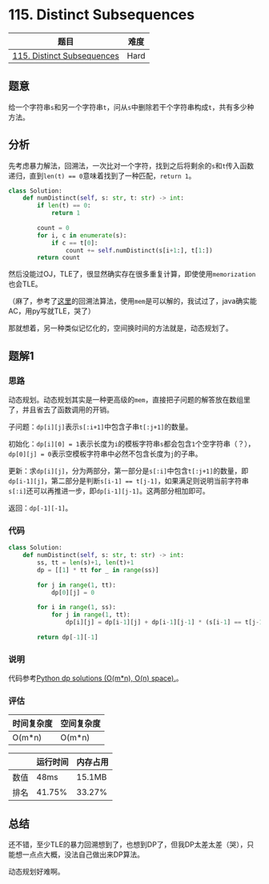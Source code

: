# 115. Distinct Subsequences

| 题目 | 难度 |
| ---- | ---- |
| [115. Distinct Subsequences](https://leetcode.com/problems/distinct-subsequences/) | Hard |

## 题意

给一个字符串`s`和另一个字符串`t`，问从`s`中删除若干个字符串构成`t`，共有多少种方法。

## 分析

先考虑暴力解法，回溯法，一次比对一个字符，找到之后将剩余的`s`和`t`传入函数递归，直到`len(t) == 0`意味着找到了一种匹配，`return 1`。

```python
class Solution:
    def numDistinct(self, s: str, t: str) -> int:
        if len(t) == 0:
            return 1
        
        count = 0
        for i, c in enumerate(s):
            if c == t[0]:
                count += self.numDistinct(s[i+1:], t[1:])
        return count
```

然后没能过OJ，TLE了，很显然确实存在很多重复计算，即使使用`memorization`也会TLE。

（麻了，参考了[这里](https://leetcode.wang/leetcode-115-Distinct-Subsequences.html#题目描述（困难难度）)的回溯法算法，使用`mem`是可以解的，我试过了，java确实能AC，用py写就TLE，哭了）

那就想着，另一种类似记忆化的，空间换时间的方法就是，动态规划了。

## 题解1

### 思路

动态规划。动态规划其实是一种更高级的`mem`，直接把子问题的解答放在数组里了，并且省去了函数调用的开销。

子问题：`dp[i][j]`表示`s[:i+1]`中包含子串`t[:j+1]`的数量。

初始化：`dp[i][0] = 1`表示长度为`i`的模板字符串`s`都会包含`1`个空字符串（？），`dp[0][j] = 0`表示空模板字符串中必然不包含长度为`j`的子串。

更新：求`dp[i][j]`，分为两部分，第一部分是`s[:i]`中包含`t[:j+1]`的数量，即`dp[i-1][j]`，第二部分是判断`s[i-1] == t[j-1]`，如果满足则说明当前字符串`s[:i]`还可以再推进一步，即`dp[i-1][j-1]`。这两部分相加即可。

返回：`dp[-1][-1]`。

### 代码

```python
class Solution:
    def numDistinct(self, s: str, t: str) -> int:
        ss, tt = len(s)+1, len(t)+1
        dp = [[1] * tt for _ in range(ss)]
        
        for j in range(1, tt):
            dp[0][j] = 0
        
        for i in range(1, ss):
            for j in range(1, tt):
                dp[i][j] = dp[i-1][j] + dp[i-1][j-1] * (s[i-1] == t[j-1])
        
        return dp[-1][-1]
```

### 说明

代码参考[Python dp solutions (O(m*n), O(n) space).](https://leetcode.com/problems/distinct-subsequences/discuss/37322/Python-dp-solutions-(O(m*n)-O(n)-space).)。

### 评估

| 时间复杂度 | 空间复杂度 |
| ---- | ---- |
| O(m*n) | O(m*n) |

| | 运行时间 | 内存占用 |
| ---- | ---- | ---- |
| 数值 | 48ms | 15.1MB |
| 排名 | 41.75% | 33.27% |

## 总结

还不错，至少TLE的暴力回溯想到了，也想到DP了，但我DP太差太差（哭），只能想一点点大概，没法自己做出来DP算法。

动态规划好难啊。
